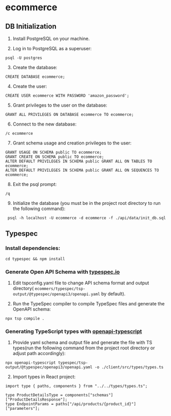 # ecommerce

## DB Initialization

1. Install PostgreSQL on your machine.

2.  Log in to PostgreSQL as a superuser: 

``psql -U postgres``

3. Create the database:

``CREATE DATABASE ecommerce;``

4. Create the user: 

``CREATE USER ecommerce WITH PASSWORD 'amazon_password';``

5. Grant privileges to the user on the database:

``GRANT ALL PRIVILEGES ON DATABASE ecommerce TO ecommerce;``

6. Connect to the new database:

``/c ecommerce``

7. Grant schema usage and creation privileges to the user:

````
GRANT USAGE ON SCHEMA public TO ecommerce;
GRANT CREATE ON SCHEMA public TO ecommerce;
ALTER DEFAULT PRIVILEGES IN SCHEMA public GRANT ALL ON TABLES TO ecommerce;
ALTER DEFAULT PRIVILEGES IN SCHEMA public GRANT ALL ON SEQUENCES TO ecommerce;
````

8. Exit the psql prompt:

``/q``

9. Initialize the database (you must be in the project root directory to run the following command):

`` psql -h localhost -U ecommerce -d ecommerce -f ./api/data/init_db.sql``

## Typespec

### Install dependencies:

``cd typespec && npm install``

### Generate Open API Schema with [typespec.io](https://typespec.io/)

1. Edit tspconfig.yaml file to change API schema format and output directory( ``ecommers/typespec/tsp-output/@typespec/openapi3/openapi.yaml`` by default).

2. Run the TypeSpec compiler to compile TypeSpec files and generate the OpenAPI schema:

``npx tsp compile .``

### Generating TypeScript types with [openapi-typescript](https://www.npmjs.com/package/openapi-typescript)

1. Provide yaml schema and output file and generate the file with TS types(run the following command from the project root directory or adjust path accordingly):

``npx openapi-typescript typespec/tsp-output/@typespec/openapi3/openapi.yaml -o ./client/src/types/types.ts``

2. Import types in React project:

````
import type { paths, components } from "../../types/types.ts";

type ProductDetailsType = components["schemas"]["ProductDetailsResponse"];
type EndpointParams = paths["/api/products/{product_id}"]["parameters"];

````

